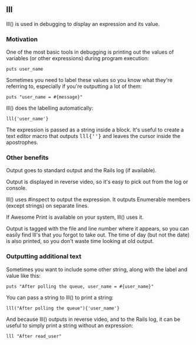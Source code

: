 ## lll ##

lll() is used in debugging to display an expression and its value.

### Motivation ###

One of the most basic tools in debugging is printing out the values of
variables (or other expressions) during program execution:

    puts user_name

Sometimes you need to label these values so you know what they're
referring to, especially if you're outputting a lot of them:

    puts "user_name = #{message}"

lll() does the labelling automatically: 

    lll{'user_name'}

The expression is passed as a string inside a block. It's useful to
create a text editor macro that outputs <tt>lll{''}</tt> and leaves the
cursor inside the apostrophes.

### Other benefits ###

Output goes to standard output and the Rails log (if available).

Output is displayed in reverse video, so it's easy to pick out from the
log or console.

lll() uses #inspect to output the expression. It outputs Enumerable
members (except strings) on separate lines.

If Awesome Print is available on your system, lll() uses it.

Output is tagged with the file and line number where it appears, so
you can easily find lll's that you forgot to take out. The time of
day (but not the date) is also printed, so you don't waste time
looking at old output.

### Outputting additional text ###

Sometimes you want to include some other string, along with the label
and value like this:

    puts "After polling the queue, user_name = #{user_name}"

You can pass a string to lll() to print a string:

    lll("After polling the queue"){'user_name'}

And because lll() outputs in reverse video, and to the Rails log, it can
be useful to simply print a string without an expression:

    lll "After read_user"

